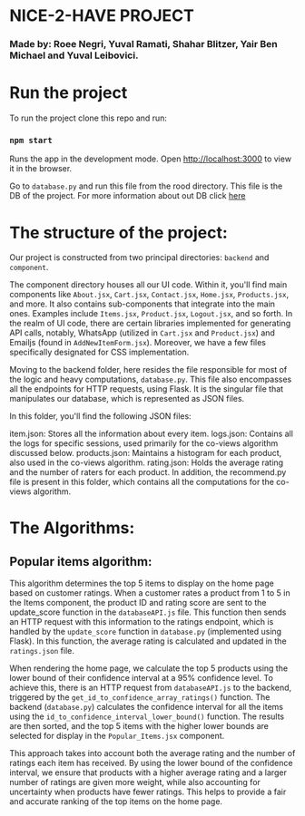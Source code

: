 
# NICE-2-HAVE PROJECT
### Made by: Roee Negri, Yuval Ramati, Shahar Blitzer, Yair Ben Michael and Yuval Leibovici.

# Run the project

To run the project clone this repo and run:
### `npm start`

Runs the app in the development mode.
Open [http://localhost:3000](http://localhost:3000) to view it in the browser.

Go to `database.py` and run this file from the rood directory. This file is the DB of the project.
For more information about out DB click [here](https://github.com/Yairb3/E---commerce-shop/tree/main/src/backend)

# The structure of the project:

Our project is constructed from two principal directories: `backend` and `component`.

The component directory houses all our UI code. Within it, you'll find main components like `About.jsx`, `Cart.jsx`, `Contact.jsx`, `Home.jsx`, `Products.jsx`, and more. It also contains sub-components that integrate into the main ones. Examples include `Items.jsx`, `Product.jsx`, `Logout.jsx`, and so forth. In the realm of UI code, there are certain libraries implemented for generating API calls, notably, WhatsApp (utilized in `Cart.jsx` and `Product.jsx`) and Emailjs (found in `AddNewItemForm.jsx`). Moreover, we have a few files specifically designated for CSS implementation.

Moving to the backend folder, here resides the file responsible for most of the logic and heavy computations, `database.py`. This file also encompasses all the endpoints for HTTP requests, using Flask. It is the singular file that manipulates our database, which is represented as JSON files.

In this folder, you'll find the following JSON files:

item.json: Stores all the information about every item.
logs.json: Contains all the logs for specific sessions, used primarily for the co-views algorithm discussed below.
products.json: Maintains a histogram for each product, also used in the co-views algorithm.
rating.json: Holds the average rating and the number of raters for each product.
In addition, the recommend.py file is present in this folder, which contains all the computations for the co-views algorithm.
# The Algorithms:
## Popular items algorithm:
This algorithm determines the top 5 items to display on the home page based on customer ratings. When a customer rates a product from 1 to 5 in the Items component, the product ID and rating score are sent to the update_score function in the `databaseAPI.js` file. This function then sends an HTTP request with this information to the ratings endpoint, which is handled by the `update_score` function in `database.py` (implemented using Flask). In this function, the average rating is calculated and updated in the `ratings.json` file.

When rendering the home page, we calculate the top 5 products using the lower bound of their confidence interval at a 95% confidence level. To achieve this, there is an HTTP request from `databaseAPI.js` to the backend, triggered by the `get_id_to_confidence_array_ratings()` function. The backend (`database.py`) calculates the confidence interval for all the items using the `id_to_confidence_interval_lower_bound()` function. The results are then sorted, and the top 5 items with the higher lower bounds are selected for display in the `Popular_Items.jsx` component.

This approach takes into account both the average rating and the number of ratings each item has received. By using the lower bound of the confidence interval, we ensure that products with a higher average rating and a larger number of ratings are given more weight, while also accounting for uncertainty when products have fewer ratings. This helps to provide a fair and accurate ranking of the top items on the home page.